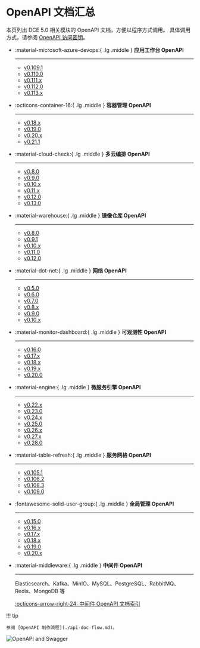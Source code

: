 # OpenAPI 文档汇总

本页列出 DCE 5.0 相关模块的 OpenAPI 文档，方便以程序方式调用。
具体调用方式，请参阅 [OpenAPI 访问密钥](https://docs.daocloud.io/ghippo/user-guide/personal-center/accesstoken/)。

<div class="grid cards" markdown>

-   :material-microsoft-azure-devops:{ .lg .middle } __应用工作台 OpenAPI__

    ---

    - [v0.109.1](./amamba/v0.109.1.md)
    - [v0.110.0](./amamba/v0.110.0.md)
    - [v0.111.x](./amamba/v0.111.0.md)
    - [v0.112.0](./amamba/v0.112.0.md)
    - [v0.113.x](./amamba/v0.113.0.md)

-   :octicons-container-16:{ .lg .middle } __容器管理 OpenAPI__

    ---

    - [v0.18.x](./kpanda/v0.18.0.md)
    - [v0.19.0](./kpanda/v0.19.0.md)
    - [v0.20.x](./kpanda/v0.20.0.md)
    - [v0.21.1](./kpanda/v0.21.1.md)

-   :material-cloud-check:{ .lg .middle } __多云编排 OpenAPI__

    ---

    - [v0.8.0](./kairship/v0.8.0.md)
    - [v0.9.0](./kairship/v0.9.0.md)
    - [v0.10.x](./kairship/v0.10.0.md)
    - [v0.11.x](./kairship/v0.11.0.md)
    - [v0.12.0](./kairship/v0.12.0.md)
    - [v0.13.0](./kairship/v0.13.0.md)

-   :material-warehouse:{ .lg .middle } __镜像仓库 OpenAPI__

    ---

    - [v0.8.0](./kangaroo/v0.8.0.md)
    - [v0.9.1](./kangaroo/v0.9.1.md)
    - [v0.10.x](./kangaroo/v0.10.0.md)
    - [v0.11.0](./kangaroo/v0.11.0.md)
    - [v0.12.0](./kangaroo/v0.12.0.md)

-   :material-dot-net:{ .lg .middle } __网络 OpenAPI__

    ---

    - [v0.5.0](./spidernet/v0.5.0.md)
    - [v0.6.0](./spidernet/v0.6.0.md)
    - [v0.7.0](./spidernet/v0.7.0.md)
    - [v0.8.x](./spidernet/v0.8.0.md)
    - [v0.9.0](./spidernet/v0.9.0.md)
    - [v0.10.x](./spidernet/v0.10.0.md)

-   :material-monitor-dashboard:{ .lg .middle } __可观测性 OpenAPI__

    ---

    - [v0.16.0](./insight/v0.16.0.md)
    - [v0.17.x](./insight/v0.17.0.md)
    - [v0.18.x](./insight/v0.18.0.md)
    - [v0.19.x](./insight/v0.19.0.md)
    - [v0.20.0](./insight/v0.20.0.md)

-   :material-engine:{ .lg .middle } __微服务引擎 OpenAPI__

    ---

    - [v0.22.x](./skoala/v0.22.1.md)
    - [v0.23.0](./skoala/v0.23.0.md)
    - [v0.24.x](./skoala/v0.24.0.md)
    - [v0.25.0](./skoala/v0.25.0.md)
    - [v0.26.x](./skoala/v0.26.0.md)
    - [v0.27.x](./skoala/v0.27.0.md)
    - [v0.28.0](./skoala/v0.28.0.md)

-   :material-table-refresh:{ .lg .middle } __服务网格 OpenAPI__

    ---

    - [v0.105.1](./mspider/v0.105.1.md)
    - [v0.106.2](./mspider/v0.106.2.md)
    - [v0.108.3](./mspider/v0.108.3.md)
    - [v0.109.0](./mspider/v0.109.0.md)

-   :fontawesome-solid-user-group:{ .lg .middle } __全局管理 OpenAPI__

    ---

    - [v0.15.0](./ghippo/v0.15.0.md)
    - [v0.16.x](./ghippo/v0.16.0.md)
    - [v0.17.x](./ghippo/v0.17.0.md)
    - [v0.18.x](./ghippo/v0.18.0.md)
    - [v0.19.0](./ghippo/v0.19.0.md)
    - [v0.20.x](./ghippo/v0.20.0.md)

-   :material-middleware:{ .lg .middle } __中间件 OpenAPI__

    ---

    Elasticsearch、Kafka、MinIO、MySQL、PostgreSQL、RabbitMQ、Redis、MongoDB 等

    [:octicons-arrow-right-24: 中间件 OpenAPI 文档索引](./midware.md)

</div>

!!! tip

    参阅 [OpenAPI 制作流程](./api-doc-flow.md)。

![OpenAPI and Swagger](https://docs.daocloud.io/daocloud-docs-images/docs/openapi/images/index.png)
